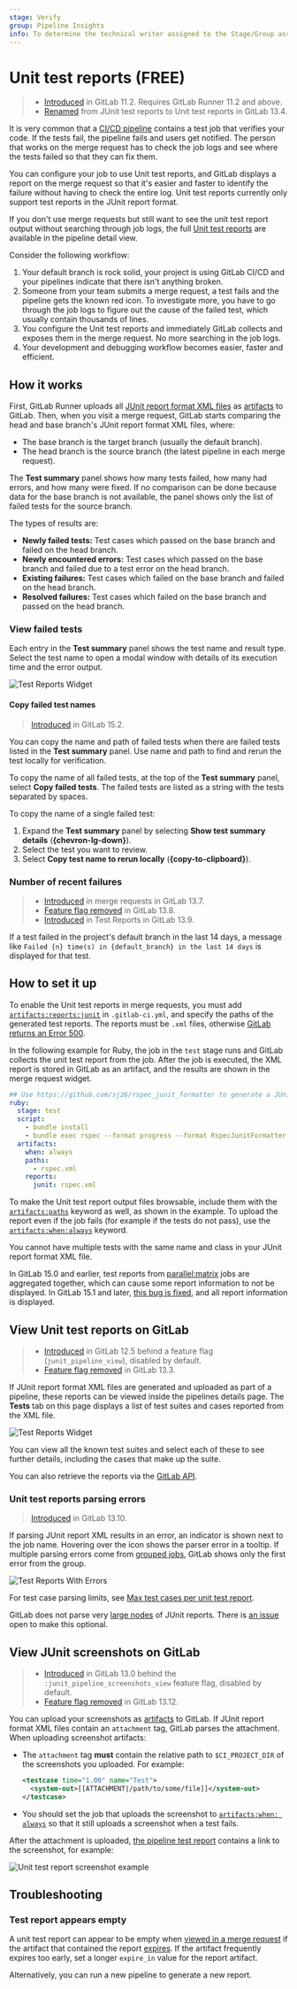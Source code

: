 ```yaml
---
stage: Verify
group: Pipeline Insights
info: To determine the technical writer assigned to the Stage/Group associated with this page, see https://about.gitlab.com/handbook/product/ux/technical-writing/#assignments
---
```


# Unit test reports **(FREE)**

> - [Introduced](https://gitlab.com/gitlab-org/gitlab-foss/-/issues/45318) in GitLab 11.2. Requires GitLab Runner 11.2 and above.
> - [Renamed](https://gitlab.com/gitlab-org/gitlab/-/merge_requests/39737) from JUnit test reports to Unit test reports in GitLab 13.4.

It is very common that a [CI/CD pipeline](../pipelines/index.md) contains a
test job that verifies your code.
If the tests fail, the pipeline fails and users get notified. The person that
works on the merge request has to check the job logs and see where the
tests failed so that they can fix them.

You can configure your job to use Unit test reports, and GitLab displays a
report on the merge request so that it's easier and faster to identify the
failure without having to check the entire log. Unit test reports currently
only support test reports in the JUnit report format.

If you don't use merge requests but still want to see the unit test report
output without searching through job logs, the full
[Unit test reports](#view-unit-test-reports-on-gitlab) are available
in the pipeline detail view.

Consider the following workflow:

1. Your default branch is rock solid, your project is using GitLab CI/CD and
   your pipelines indicate that there isn't anything broken.
1. Someone from your team submits a merge request, a test fails and the pipeline
   gets the known red icon. To investigate more, you have to go through the job
   logs to figure out the cause of the failed test, which usually contain
   thousands of lines.
1. You configure the Unit test reports and immediately GitLab collects and
   exposes them in the merge request. No more searching in the job logs.
1. Your development and debugging workflow becomes easier, faster and efficient.

## How it works

First, GitLab Runner uploads all [JUnit report format XML files](https://www.ibm.com/docs/en/adfz/developer-for-zos/14.1.0?topic=formats-junit-xml-format)
as [artifacts](../yaml/artifacts_reports.md#artifactsreportsjunit) to GitLab. Then, when you visit a merge request, GitLab starts
comparing the head and base branch's JUnit report format XML files, where:

- The base branch is the target branch (usually the default branch).
- The head branch is the source branch (the latest pipeline in each merge request).

The **Test summary** panel shows how many tests failed, how many had errors,
and how many were fixed. If no comparison can be done because data for the base branch
is not available, the panel shows only the list of failed tests for the source branch.

The types of results are:

- **Newly failed tests:** Test cases which passed on the base branch and failed on the head branch.
- **Newly encountered errors:** Test cases which passed on the base branch and failed due to a
  test error on the head branch.
- **Existing failures:** Test cases which failed on the base branch and failed on the head branch.
- **Resolved failures:** Test cases which failed on the base branch and passed on the head branch.

### View failed tests

Each entry in the **Test summary** panel shows the test name and result type.
Select the test name to open a modal window with details of its execution time and
the error output.

![Test Reports Widget](img/junit_test_report.png)

#### Copy failed test names

> [Introduced](https://gitlab.com/gitlab-org/gitlab/-/merge_requests/91552) in GitLab 15.2.

You can copy the name and path of failed tests when there are failed tests listed
in the **Test summary** panel. Use name and path to find and rerun the
test locally for verification.

To copy the name of all failed tests, at the top of the **Test summary** panel,
select **Copy failed tests**. The failed tests are listed as a string with the tests
separated by spaces.

To copy the name of a single failed test:

1. Expand the **Test summary** panel by selecting **Show test summary details** (**{chevron-lg-down}**).
1. Select the test you want to review.
1. Select **Copy test name to rerun locally** (**{copy-to-clipboard}**).

### Number of recent failures

> - [Introduced](https://gitlab.com/gitlab-org/gitlab/-/issues/241759) in merge requests in GitLab 13.7.
> - [Feature flag removed](https://gitlab.com/gitlab-org/gitlab/-/issues/268249) in GitLab 13.8.
> - [Introduced](https://gitlab.com/gitlab-org/gitlab/-/issues/235525) in Test Reports in GitLab 13.9.

If a test failed in the project's default branch in the last 14 days, a message like
`Failed {n} time(s) in {default_branch} in the last 14 days` is displayed for that test.

## How to set it up

To enable the Unit test reports in merge requests, you must add
[`artifacts:reports:junit`](../yaml/artifacts_reports.md#artifactsreportsjunit)
in `.gitlab-ci.yml`, and specify the paths of the generated test reports.
The reports must be `.xml` files, otherwise [GitLab returns an Error 500](https://gitlab.com/gitlab-org/gitlab/-/issues/216575).

In the following example for Ruby, the job in the `test` stage runs and GitLab
collects the unit test report from the job. After the job is executed, the
XML report is stored in GitLab as an artifact, and the results are shown in the
merge request widget.

```yaml
## Use https://github.com/sj26/rspec_junit_formatter to generate a JUnit report format XML file with rspec
ruby:
  stage: test
  script:
    - bundle install
    - bundle exec rspec --format progress --format RspecJunitFormatter --out rspec.xml
  artifacts:
    when: always
    paths:
      - rspec.xml
    reports:
      junit: rspec.xml
```

To make the Unit test report output files browsable, include them with the
[`artifacts:paths`](../yaml/index.md#artifactspaths) keyword as well, as shown in the example.
To upload the report even if the job fails (for example if the tests do not pass),
use the [`artifacts:when:always`](../yaml/index.md#artifactswhen) keyword.

You cannot have multiple tests with the same name and class in your JUnit report format XML file.

In GitLab 15.0 and earlier, test reports from [parallel:matrix](../yaml/index.md#parallel:matrix)
jobs are aggregated together, which can cause some report information to not be displayed.
In GitLab 15.1 and later, [this bug is fixed](https://gitlab.com/gitlab-org/gitlab/-/issues/296814),
and all report information is displayed.

## View Unit test reports on GitLab

> - [Introduced](https://gitlab.com/gitlab-org/gitlab/-/issues/24792) in GitLab 12.5 behind a feature flag (`junit_pipeline_view`), disabled by default.
> - [Feature flag removed](https://gitlab.com/gitlab-org/gitlab/-/issues/216478) in GitLab 13.3.

If JUnit report format XML files are generated and uploaded as part of a pipeline, these reports
can be viewed inside the pipelines details page. The **Tests** tab on this page
displays a list of test suites and cases reported from the XML file.

![Test Reports Widget](img/pipelines_junit_test_report_v13_10.png)

You can view all the known test suites and select each of these to see further
details, including the cases that make up the suite.

You can also retrieve the reports via the [GitLab API](../../api/pipelines.md#get-a-pipelines-test-report).

### Unit test reports parsing errors

> [Introduced](https://gitlab.com/gitlab-org/gitlab/-/issues/263457) in GitLab 13.10.

If parsing JUnit report XML results in an error, an indicator is shown next to the job name. Hovering over the icon shows the parser error in a tooltip. If multiple parsing errors come from [grouped jobs](../jobs/index.md#group-jobs-in-a-pipeline), GitLab shows only the first error from the group.

![Test Reports With Errors](img/pipelines_junit_test_report_with_errors_v13_10.png)

For test case parsing limits, see [Max test cases per unit test report](../../user/gitlab_com/index.md#gitlab-cicd).

GitLab does not parse very [large nodes](https://nokogiri.org/tutorials/parsing_an_html_xml_document.html#parse-options) of JUnit reports. There is [an issue](https://gitlab.com/gitlab-org/gitlab/-/issues/268035) open to make this optional.

## View JUnit screenshots on GitLab

> - [Introduced](https://gitlab.com/gitlab-org/gitlab/-/issues/202114) in GitLab 13.0 behind the `:junit_pipeline_screenshots_view` feature flag, disabled by default.
> - [Feature flag removed](https://gitlab.com/gitlab-org/gitlab/-/issues/216979) in GitLab 13.12.

You can upload your screenshots as [artifacts](../yaml/artifacts_reports.md#artifactsreportsjunit) to GitLab.
If JUnit report format XML files contain an `attachment` tag, GitLab parses the attachment.
When uploading screenshot artifacts:

- The `attachment` tag **must** contain the relative path to `$CI_PROJECT_DIR` of the screenshots you uploaded. For
  example:

  ```xml
  <testcase time="1.00" name="Test">
    <system-out>[[ATTACHMENT|/path/to/some/file]]</system-out>
  </testcase>
  ```

- You should set the job that uploads the screenshot to
  [`artifacts:when: always`](../yaml/index.md#artifactswhen) so that it still uploads a screenshot
  when a test fails.

After the attachment is uploaded, [the pipeline test report](#view-unit-test-reports-on-gitlab)
contains a link to the screenshot, for example:

![Unit test report screenshot example](img/unit_test_report_screenshot_v13_12.png)

## Troubleshooting

### Test report appears empty

A unit test report can appear to be empty when [viewed in a merge request](#view-unit-test-reports-on-gitlab)
if the artifact that contained the report [expires](../yaml/index.md#artifactsexpire_in).
If the artifact frequently expires too early, set a longer `expire_in` value for
the report artifact.

Alternatively, you can run a new pipeline to generate a new report.
